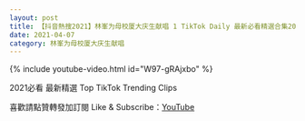 ```yaml
---
layout: post
title: 【抖音熱搜2021】林峯为母校厦大庆生献唱 1 TikTok Daily 最新必看精選合集2021 04 07
date: 2021-04-07
category: 林峯为母校厦大庆生献唱
---
```


{% include youtube-video.html id="W97-gRAjxbo" %}

2021必看 最新精選 Top TikTok Trending Clips

喜歡請點贊轉發加訂閱 Like & Subscribe：[YouTube](https://www.youtube.com/channel/UCAoR7VcanIPd04uEq_GIylA/videos)

